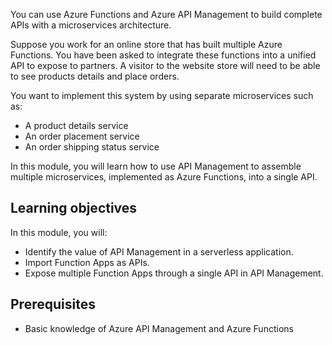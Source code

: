 You can use Azure Functions and Azure API Management to build complete APIs with a microservices architecture.

Suppose you work for an online store that has built multiple Azure Functions. You have been asked to integrate these functions into a unified API to expose to partners. A visitor to the website store will need to be able to see products details and place orders.

You want to implement this system by using separate microservices such as:

- A product details service
- An order placement service
- An order shipping status service

In this module, you will learn how to use API Management to assemble multiple microservices, implemented as Azure Functions, into a single API.

## Learning objectives

In this module, you will:

- Identify the value of API Management in a serverless application.
- Import Function Apps as APIs.
- Expose multiple Function Apps through a single API in API Management.

## Prerequisites

- Basic knowledge of Azure API Management and Azure Functions